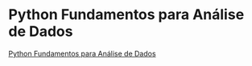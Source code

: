 # Python Fundamentos para Análise de Dados

[Python Fundamentos para Análise de Dados](https://www.datascienceacademy.com.br/course?courseid=python-fundamentos)
